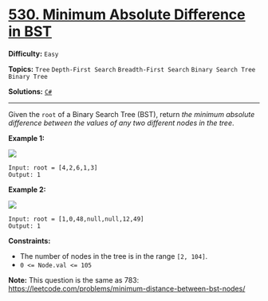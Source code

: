 # [530. Minimum Absolute Difference in BST](https://leetcode.com/problems/minimum-absolute-difference-in-bst/)

**Difficulty:** `Easy`

**Topics:** `Tree` `Depth-First Search` `Breadth-First Search` `Binary Search Tree` `Binary Tree`

**Solutions:** [`C#`](../../src/csharp/challenges/Problems/MinimumAbsoluteDifferenceInBst.cs)

---

Given the `root` of a Binary Search Tree (BST), return *the minimum absolute difference between the values of any two different nodes in the tree*.

**Example 1:**

![](https://assets.leetcode.com/uploads/2021/02/05/bst1.jpg)

```
Input: root = [4,2,6,1,3]
Output: 1
```

**Example 2:**

![](https://assets.leetcode.com/uploads/2021/02/05/bst2.jpg)

```
Input: root = [1,0,48,null,null,12,49]
Output: 1
```

**Constraints:**

* The number of nodes in the tree is in the range `[2, 104]`.
* `0 <= Node.val <= 105`

**Note:** This question is the same as 783: <https://leetcode.com/problems/minimum-distance-between-bst-nodes/>
